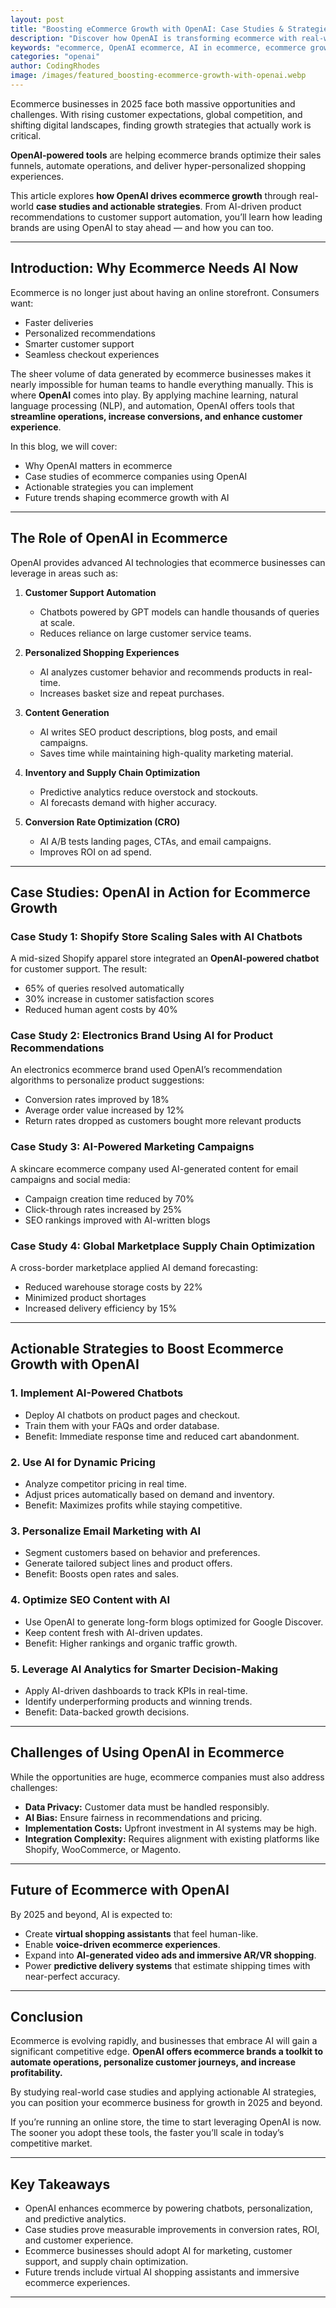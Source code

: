 ```yaml
---
layout: post
title: "Boosting eCommerce Growth with OpenAI: Case Studies & Strategies"
description: "Discover how OpenAI is transforming ecommerce with real-world case studies and actionable strategies to boost online sales and customer engagement in 2025."
keywords: "ecommerce, OpenAI ecommerce, AI in ecommerce, ecommerce growth strategies"
categories: "openai"
author: CodingRhodes
image: /images/featured_boosting-ecommerce-growth-with-openai.webp
---
```


Ecommerce businesses in 2025 face both massive opportunities and challenges. With rising customer expectations, global competition, and shifting digital landscapes, finding growth strategies that actually work is critical.

**OpenAI-powered tools** are helping ecommerce brands optimize their sales funnels, automate operations, and deliver hyper-personalized shopping experiences.  

<ins class="adsbygoogle"
     style="display:block"
     data-ad-client="ca-pub-2784742237479601"
     data-ad-slot="3760872290"
     data-ad-format="auto"
     data-full-width-responsive="true"></ins>
<script>
     (adsbygoogle = window.adsbygoogle || []).push({});
</script>

This article explores **how OpenAI drives ecommerce growth** through real-world **case studies and actionable strategies**. From AI-driven product recommendations to customer support automation, you’ll learn how leading brands are using OpenAI to stay ahead — and how you can too.  

---

## Introduction: Why Ecommerce Needs AI Now  

Ecommerce is no longer just about having an online storefront. Consumers want:  
- Faster deliveries  
- Personalized recommendations  
- Smarter customer support  
- Seamless checkout experiences  

The sheer volume of data generated by ecommerce businesses makes it nearly impossible for human teams to handle everything manually. This is where **OpenAI** comes into play. By applying machine learning, natural language processing (NLP), and automation, OpenAI offers tools that **streamline operations, increase conversions, and enhance customer experience**.  

In this blog, we will cover:  
- Why OpenAI matters in ecommerce  
- Case studies of ecommerce companies using OpenAI  
- Actionable strategies you can implement  
- Future trends shaping ecommerce growth with AI  

---

## The Role of OpenAI in Ecommerce  

<ins class="adsbygoogle"
     style="display:block"
     data-ad-client="ca-pub-2784742237479601"
     data-ad-slot="3760872290"
     data-ad-format="auto"
     data-full-width-responsive="true"></ins>
<script>
     (adsbygoogle = window.adsbygoogle || []).push({});
</script>

OpenAI provides advanced AI technologies that ecommerce businesses can leverage in areas such as:  

1. **Customer Support Automation**  
   - Chatbots powered by GPT models can handle thousands of queries at scale.  
   - Reduces reliance on large customer service teams.  

2. **Personalized Shopping Experiences**  
   - AI analyzes customer behavior and recommends products in real-time.  
   - Increases basket size and repeat purchases.  

3. **Content Generation**  
   - AI writes SEO product descriptions, blog posts, and email campaigns.  
   - Saves time while maintaining high-quality marketing material.  

4. **Inventory and Supply Chain Optimization**  
   - Predictive analytics reduce overstock and stockouts.  
   - AI forecasts demand with higher accuracy.  

5. **Conversion Rate Optimization (CRO)**  
   - AI A/B tests landing pages, CTAs, and email campaigns.  
   - Improves ROI on ad spend.  

---

## Case Studies: OpenAI in Action for Ecommerce Growth  

### Case Study 1: Shopify Store Scaling Sales with AI Chatbots  
A mid-sized Shopify apparel store integrated an **OpenAI-powered chatbot** for customer support. The result:  

<ins class="adsbygoogle"
     style="display:block"
     data-ad-client="ca-pub-2784742237479601"
     data-ad-slot="3760872290"
     data-ad-format="auto"
     data-full-width-responsive="true"></ins>
<script>
     (adsbygoogle = window.adsbygoogle || []).push({});
</script>

- 65% of queries resolved automatically  
- 30% increase in customer satisfaction scores  
- Reduced human agent costs by 40%  

### Case Study 2: Electronics Brand Using AI for Product Recommendations  
An electronics ecommerce brand used OpenAI’s recommendation algorithms to personalize product suggestions:  
- Conversion rates improved by 18%  
- Average order value increased by 12%  
- Return rates dropped as customers bought more relevant products  

### Case Study 3: AI-Powered Marketing Campaigns  
A skincare ecommerce company used AI-generated content for email campaigns and social media:  
- Campaign creation time reduced by 70%  
- Click-through rates increased by 25%  
- SEO rankings improved with AI-written blogs  

### Case Study 4: Global Marketplace Supply Chain Optimization  
A cross-border marketplace applied AI demand forecasting:  
- Reduced warehouse storage costs by 22%  
- Minimized product shortages  
- Increased delivery efficiency by 15%  

---

## Actionable Strategies to Boost Ecommerce Growth with OpenAI  

<ins class="adsbygoogle"
     style="display:block"
     data-ad-client="ca-pub-2784742237479601"
     data-ad-slot="3760872290"
     data-ad-format="auto"
     data-full-width-responsive="true"></ins>
<script>
     (adsbygoogle = window.adsbygoogle || []).push({});
</script>

### 1. Implement AI-Powered Chatbots  
- Deploy AI chatbots on product pages and checkout.  
- Train them with your FAQs and order database.  
- Benefit: Immediate response time and reduced cart abandonment.  

### 2. Use AI for Dynamic Pricing  
- Analyze competitor pricing in real time.  
- Adjust prices automatically based on demand and inventory.  
- Benefit: Maximizes profits while staying competitive.  

### 3. Personalize Email Marketing with AI  
- Segment customers based on behavior and preferences.  
- Generate tailored subject lines and product offers.  
- Benefit: Boosts open rates and sales.  

### 4. Optimize SEO Content with AI  
- Use OpenAI to generate long-form blogs optimized for Google Discover.  
- Keep content fresh with AI-driven updates.  
- Benefit: Higher rankings and organic traffic growth.  

### 5. Leverage AI Analytics for Smarter Decision-Making  
- Apply AI-driven dashboards to track KPIs in real-time.  
- Identify underperforming products and winning trends.  
- Benefit: Data-backed growth decisions.  

---

## Challenges of Using OpenAI in Ecommerce  

While the opportunities are huge, ecommerce companies must also address challenges:  

<ins class="adsbygoogle"
     style="display:block"
     data-ad-client="ca-pub-2784742237479601"
     data-ad-slot="3760872290"
     data-ad-format="auto"
     data-full-width-responsive="true"></ins>
<script>
     (adsbygoogle = window.adsbygoogle || []).push({});
</script>

- **Data Privacy:** Customer data must be handled responsibly.  
- **AI Bias:** Ensure fairness in recommendations and pricing.  
- **Implementation Costs:** Upfront investment in AI systems may be high.  
- **Integration Complexity:** Requires alignment with existing platforms like Shopify, WooCommerce, or Magento.  

---

## Future of Ecommerce with OpenAI  

By 2025 and beyond, AI is expected to:  
- Create **virtual shopping assistants** that feel human-like.  
- Enable **voice-driven ecommerce experiences**.  
- Expand into **AI-generated video ads and immersive AR/VR shopping**.  
- Power **predictive delivery systems** that estimate shipping times with near-perfect accuracy.  

---

## Conclusion  

Ecommerce is evolving rapidly, and businesses that embrace AI will gain a significant competitive edge. **OpenAI offers ecommerce brands a toolkit to automate operations, personalize customer journeys, and increase profitability.**  

<ins class="adsbygoogle"
     style="display:block"
     data-ad-client="ca-pub-2784742237479601"
     data-ad-slot="3760872290"
     data-ad-format="auto"
     data-full-width-responsive="true"></ins>
<script>
     (adsbygoogle = window.adsbygoogle || []).push({});
</script>

By studying real-world case studies and applying actionable AI strategies, you can position your ecommerce business for growth in 2025 and beyond.  

If you’re running an online store, the time to start leveraging OpenAI is now. The sooner you adopt these tools, the faster you’ll scale in today’s competitive market.  

---

## Key Takeaways  

- OpenAI enhances ecommerce by powering chatbots, personalization, and predictive analytics.  
- Case studies prove measurable improvements in conversion rates, ROI, and customer experience.  
- Ecommerce businesses should adopt AI for marketing, customer support, and supply chain optimization.  
- Future trends include virtual AI shopping assistants and immersive ecommerce experiences.  

---
